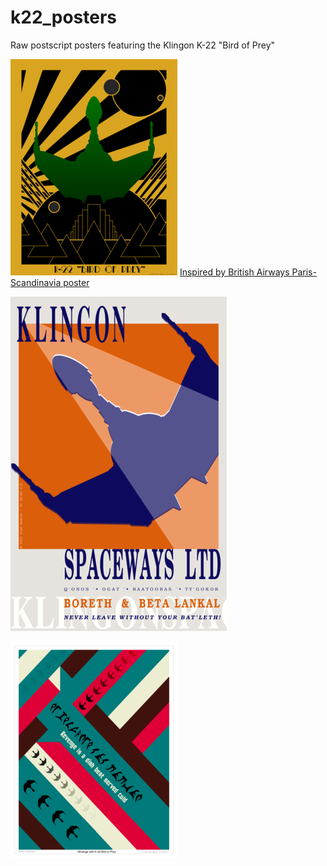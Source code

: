 # k22_posters
Raw postscript posters featuring the Klingon K-22 "Bird of Prey"


![Art Deco](https://raw.githubusercontent.com/gnewton/k22_posters/main/thumbs/k22-artdeco_small.png)
[Inspired by British Airways Paris-Scandinavia poster](https://www.britishairways.com/assets/images/information/about-ba/history-and-heritage/posters/1920-1939/lightbox/384x620-British-Airways-Paris-Scandinavia-poster.jpg)

![Klingon Spaceways](https://raw.githubusercontent.com/gnewton/k22_posters/main/thumbs/klingon_spaceways_small.png)

![Revenge is a meal...](https://raw.githubusercontent.com/gnewton/k22_posters/main/thumbs/revenge_small.png)


